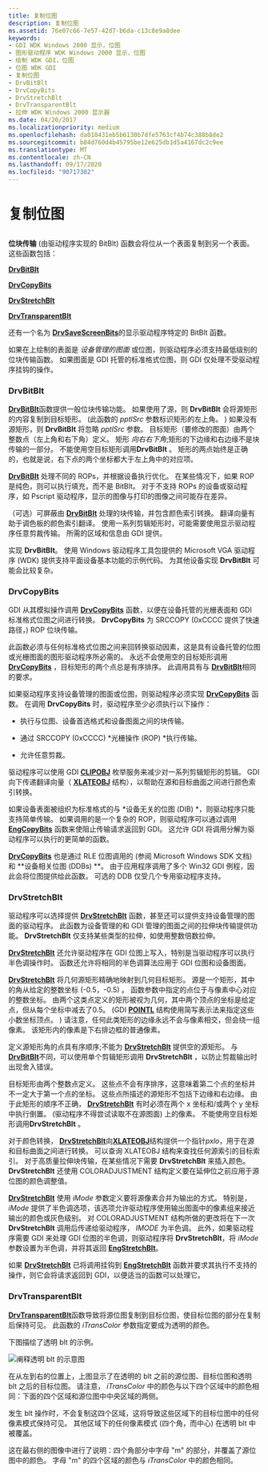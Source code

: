 ```yaml
---
title: 复制位图
description: 复制位图
ms.assetid: 76e07c66-7e57-42d7-b6da-c13c8e9a8dee
keywords:
- GDI WDK Windows 2000 显示，位图
- 图形驱动程序 WDK Windows 2000 显示，位图
- 绘制 WDK GDI，位图
- 位图 WDK GDI
- 复制位图
- DrvBitBlt
- DrvCopyBits
- DrvStretchBlt
- DrvTransparentBlt
- 拉伸 WDK Windows 2000 显示器
ms.date: 04/20/2017
ms.localizationpriority: medium
ms.openlocfilehash: da018431eb5b6130b7dfe5763cf4b74c388b8de2
ms.sourcegitcommit: b84d760d4b45795be12e625db1d5a4167dc2c9ee
ms.translationtype: MT
ms.contentlocale: zh-CN
ms.lasthandoff: 09/17/2020
ms.locfileid: "90717382"
---
```

# <a name="copying-bitmaps"></a>复制位图


## <span id="ddk_copying_bitmaps_gg"></span><span id="DDK_COPYING_BITMAPS_GG"></span>


**位块传输** (由驱动程序实现的 BitBlt) 函数会将位从一个表面复制到另一个表面。 这些函数包括：

[**DrvBitBlt**](/windows/win32/api/winddi/nf-winddi-drvbitblt)

[**DrvCopyBits**](/windows/win32/api/winddi/nf-winddi-drvcopybits)

[**DrvStretchBlt**](/windows/win32/api/winddi/nf-winddi-drvstretchblt)

[**DrvTransparentBlt**](/windows/win32/api/winddi/nf-winddi-drvtransparentblt)

还有一个名为 [**DrvSaveScreenBits**](/windows/win32/api/winddi/nf-winddi-drvsavescreenbits)的显示驱动程序特定的 BitBlt 函数。

如果在上绘制的表面是 *设备管理的图面* 或位图，则驱动程序必须支持最低级别的位块传输函数。 如果图面是 GDI 托管的标准格式位图，则 GDI 仅处理不受驱动程序挂钩的操作。

### <a name="span-iddrvbitbltspanspan-iddrvbitbltspan-drvbitblt"></a><span id="drvbitblt"></span><span id="DRVBITBLT"></span> DrvBitBlt

[**DrvBitBlt**](/windows/win32/api/winddi/nf-winddi-drvbitblt)函数提供一般位块传输功能。 如果使用了源，则 **DrvBitBlt** 会将源矩形的内容复制到目标矩形。  (此函数的 *pptlSrc* 参数标识矩形的左上角。 ) 如果没有源矩形，则 **DrvBitBlt** 将忽略 *pptlSrc* 参数。 目标矩形（要修改的图面）由两个整数点（左上角和右下角）定义。 矩形 *向右右下角*;矩形的下边缘和右边缘不是块传输的一部分。 不能使用空目标矩形调用**DrvBitBlt** 。 矩形的两点始终是正确的，也就是说，右下点的两个坐标都大于左上角中的对应项。

[**DrvBitBlt**](/windows/win32/api/winddi/nf-winddi-drvbitblt) 处理不同的 ROPs，并根据设备执行优化。 在某些情况下，如果 ROP 是纯色，则可以执行填充，而不是 BitBlt。 对于不支持 ROPs 的设备或驱动程序，如 Pscript 驱动程序，显示的图像与打印的图像之间可能存在差异。

（可选）可屏蔽由 [**DrvBitBlt**](/windows/win32/api/winddi/nf-winddi-drvbitblt) 处理的块传输，并包含颜色索引转换。 翻译向量有助于调色板的颜色索引翻译。 使用一系列剪辑矩形时，可能需要使用显示驱动程序任意剪裁传输。 所需的区域和信息由 GDI 提供。

实现 **DrvBitBlt**。 使用 Windows 驱动程序工具包提供的 Microsoft VGA 驱动程序 (WDK) 提供支持平面设备基本功能的示例代码。 为其他设备实现 **DrvBitBlt** 可能会比较复杂。

### <a name="span-iddrvcopybitsspanspan-iddrvcopybitsspan-drvcopybits"></a><span id="drvcopybits"></span><span id="DRVCOPYBITS"></span> DrvCopyBits

GDI 从其模拟操作调用 [**DrvCopyBits**](/windows/win32/api/winddi/nf-winddi-drvcopybits) 函数，以便在设备托管的光栅表面和 GDI 标准格式位图之间进行转换。 **DrvCopyBits** 为 SRCCOPY (0xCCCC 提供了快速路径，) ROP 位块传输。

此函数必须与任何标准格式位图之间来回转换驱动因素，这是具有设备托管的位图或光栅图面的图形驱动程序所必需的。 永远不会使用空的目标矩形调用[**DrvCopyBits**](/windows/win32/api/winddi/nf-winddi-drvcopybits) ，目标矩形的两个点总是有序排序。 此调用具有与 [**DrvBitBlt**](/windows/win32/api/winddi/nf-winddi-drvbitblt)相同的要求。

如果驱动程序支持设备管理的图面或位图，则驱动程序必须实现 [**DrvCopyBits**](/windows/win32/api/winddi/nf-winddi-drvcopybits) 函数。 在调用 **DrvCopyBits** 时，驱动程序至少必须执行以下操作：

-   执行与位图、设备首选格式和设备图面之间的块传输。

-   通过 SRCCOPY (0xCCCC) *光栅操作 (ROP) *执行传输。

-   允许任意剪裁。

驱动程序可以使用 GDI [**CLIPOBJ**](/windows/win32/api/winddi/ns-winddi-_clipobj) 枚举服务来减少对一系列剪辑矩形的剪辑。 GDI 向下传递翻译向量（ [**XLATEOBJ**](/windows/win32/api/winddi/ns-winddi-_xlateobj) 结构），以帮助在源和目标曲面之间进行颜色索引转换。

如果设备表面被组织为标准格式的与 *设备无关的位图 (DIB) *，则驱动程序只能支持简单传输。 如果调用的是一个复杂的 ROP，则驱动程序可以通过调用 [**EngCopyBits**](/windows/win32/api/winddi/nf-winddi-engcopybits) 函数来使阻止传输请求返回到 GDI。 这允许 GDI 将调用分解为驱动程序可以执行的更简单的函数。

[**DrvCopyBits**](/windows/win32/api/winddi/nf-winddi-drvcopybits) 也是通过 RLE 位图调用的 (参阅 Microsoft Windows SDK 文档) 和 **设备相关位图 (DDBs) **。 由于应用程序调用了多个 Win32 GDI 例程，因此会将位图提供给此函数。 可选的 DDB 仅受几个专用驱动程序支持。

### <a name="span-iddrvstretchbltspanspan-iddrvstretchbltspan-drvstretchblt"></a><span id="drvstretchblt"></span><span id="DRVSTRETCHBLT"></span> DrvStretchBlt

驱动程序可以选择提供 [**DrvStretchBlt**](/windows/win32/api/winddi/nf-winddi-drvstretchblt) 函数，甚至还可以提供支持设备管理的图面的驱动程序。 此函数为设备管理的和 GDI 管理的图面之间的拉伸块传输提供功能。 **DrvStretchBlt** 仅支持某些类型的拉伸，如使用整数倍数拉伸。

[**DrvStretchBlt**](/windows/win32/api/winddi/nf-winddi-drvstretchblt) 还允许驱动程序在 GDI 位图上写入，特别是当驱动程序可以执行半色调操作时。 函数还允许将相同的半色调算法应用于 GDI 位图和设备图面。

[**DrvStretchBlt**](/windows/win32/api/winddi/nf-winddi-drvstretchblt) 将几何源矩形精确地映射到几何目标矩形。 源是一个矩形，其中的角从给定的整数坐标 (-0.5，-0.5) 。 函数参数中指定的点位于与像素中心对应的整数坐标。 由两个这类点定义的矩形被视为几何，其中两个顶点的坐标是给定点，但从每个坐标中减去了0.5。  (GDI [**POINTL**](/windows/win32/api/windef/ns-windef-_pointl) 结构使用简写表示法来指定这些小数坐标顶点。 ) 请注意，任何此类矩形的边缘永远不会与像素相交，但会绕一组像素。 该矩形内的像素是下右排边框的普通像素。

定义源矩形角的点具有序顺序;不能为 [**DrvStretchBlt**](/windows/win32/api/winddi/nf-winddi-drvstretchblt) 提供空的源矩形。 与 [**DrvBitBlt**](/windows/win32/api/winddi/nf-winddi-drvbitblt)不同，可以使用单个剪辑矩形调用 **DrvStretchBlt** ，以防止剪裁输出时出现舍入错误。

目标矩形由两个整数点定义。 这些点不会有序排序，这意味着第二个点的坐标并不一定大于第一个点的坐标。 这些点所描述的源矩形不包括下边缘和右边缘。 由于此矩形的顺序不正确， [**DrvStretchBlt**](/windows/win32/api/winddi/nf-winddi-drvstretchblt) 有时必须在两个 x 坐标和/或两个 y 坐标中执行倒置。  (驱动程序不得尝试读取不在源图面) 上的像素。 不能使用空目标矩形调用**DrvStretchBlt** 。

对于颜色转换， [**DrvStretchBlt**](/windows/win32/api/winddi/nf-winddi-drvstretchblt)向[**XLATEOBJ**](/windows/win32/api/winddi/ns-winddi-_xlateobj)结构提供一个指针*pxlo*，用于在源和目标曲面之间进行转换。 可以查询 XLATEOBJ 结构来查找任何源索引的目标索引。 对于高质量拉伸块传输，在某些情况下需要 **DrvStretchBlt** 来插入颜色。 **DrvStretchBlt** 还使用 COLORADJUSTMENT 结构定义要在延伸位之前应用于源位图的颜色调整值。

[**DrvStretchBlt**](/windows/win32/api/winddi/nf-winddi-drvstretchblt) 使用 *iMode* 参数定义要将源像素合并为输出的方式。 特别是， *iMode* 提供了半色调选项，该选项允许驱动程序使用输出图面中的像素组来接近输出的颜色或灰色级别。 对 COLORADJUSTMENT 结构所做的更改将在下一次 **DrvStretchBlt** 调用后传递给驱动程序， *IMODE* 为半色调。 此外，如果驱动程序需要 GDI 来处理 GDI 位图的半色调，则驱动程序将 **DrvStretchBlt**，将 *iMode* 参数设置为半色调，并将其返回 [**EngStretchBlt**](/windows/win32/api/winddi/nf-winddi-engstretchblt)。

如果 [**DrvStretchBlt**](/windows/win32/api/winddi/nf-winddi-drvstretchblt) 已将调用挂钩到 [**EngStretchBlt**](/windows/win32/api/winddi/nf-winddi-engstretchblt) 函数并要求其执行不支持的操作，则它会将请求返回到 GDI，以便适当的函数可以处理它。

### <a name="span-iddrvtransparentbltspanspan-iddrvtransparentbltspan-drvtransparentblt"></a><span id="drvtransparentblt"></span><span id="DRVTRANSPARENTBLT"></span> DrvTransparentBlt

[**DrvTransparentBlt**](/windows/win32/api/winddi/nf-winddi-drvtransparentblt)函数导致将源位图复制到目标位图，使目标位图的部分在复制后保持可见。 此函数的 *iTransColor* 参数指定要成为透明的颜色。

下图描绘了透明 blt 的示例。

![阐释透明 blt 的示意图](images/transblt.png)

在从左到右的位置上，上图显示了在透明的 blt 之前的源位图、目标位图和透明 blt 之后的目标位图。 请注意， *iTransColor* 中的颜色与以下四个区域中的颜色相同：下面的四个区域和源位图中中央区域的两侧。

发生 blt 操作时，不会复制这四个区域，这将导致这些区域下的目标位图中的任何像素模式保持可见。 其他区域下的任何像素模式 (四个角，而中心) 在透明 blt 中被覆盖。

这在最右侧的图像中进行了说明：四个角部分中字母 "m" 的部分，并覆盖了源位图中的颜色。 字母 "m" 的四个区域的颜色与 *iTransColor* 中的颜色相同。

 

